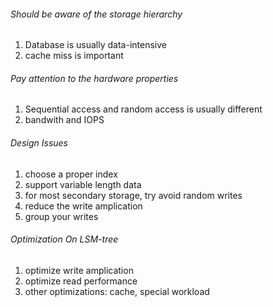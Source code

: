 
######  Should be aware of the storage hierarchy
  
  1. Database is usually data-intensive
  2. cache miss is important

######  Pay attention to the hardware properties
  
  1. Sequential access and random access is usually different
  2. bandwith and IOPS


###### Design Issues

   1. choose a proper index
   2. support variable length data
   3. for most secondary storage, try avoid random writes
   4. reduce the write amplication
   5. group your writes 

###### Optimization On LSM-tree

   
   1. optimize write amplication
   2. optimize read performance
   3. other optimizations: cache, special workload



